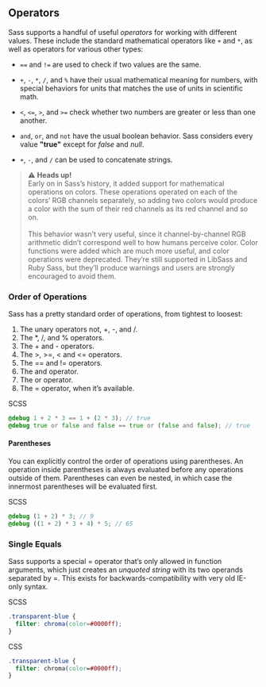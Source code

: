 ## Operators

Sass supports a handful of useful *operators* for working with different values. These include the standard mathematical operators like `+` and `*`, as well as operators for various other types:

- `==` and `!=` are used to check if two values are the same.

- `+`, `-`, `*`, `/`, and `%` have their usual mathematical meaning for numbers, with special behaviors for units that matches the use of units in scientific math.

- `<`, `<=`, `>`, and `>=` check whether two numbers are greater or less than one another.

- `and`, `or`, and `not` have the usual boolean behavior. Sass considers every value **"true"** except for *false* and *null*.

- `+`, `-`, and `/` can be used to concatenate strings.


> ⚠️ **Heads up!**<br>
> Early on in Sass’s history, it added support for mathematical operations on colors. These operations operated on each of the colors’ RGB channels separately, so adding two colors would produce a color with the sum of their red channels as its red channel and so on.<br><br>
This behavior wasn’t very useful, since it channel-by-channel RGB arithmetic didn’t correspond well to how humans perceive color. Color functions were added which are much more useful, and color operations were deprecated. They’re still supported in LibSass and Ruby Sass, but they’ll produce warnings and users are strongly encouraged to avoid them.


### Order of Operations

Sass has a pretty standard order of operations, from tightest to loosest:

1. The unary operators not, +, -, and /.
2. The *, /, and % operators.
3. The + and - operators.
4. The >, >=, < and <= operators.
5. The == and != operators.
6. The and operator.
7. The or operator.
8. The = operator, when it’s available.


SCSS
```scss
@debug 1 + 2 * 3 == 1 + (2 * 3); // true
@debug true or false and false == true or (false and false); // true
```

#### Parentheses
You can explicitly control the order of operations using parentheses. An operation inside parentheses is always evaluated before any operations outside of them. Parentheses can even be nested, in which case the innermost parentheses will be evaluated first.


SCSS
```scss
@debug (1 + 2) * 3; // 9
@debug ((1 + 2) * 3 + 4) * 5; // 65
```


### Single Equals
Sass supports a special = operator that’s only allowed in function arguments, which just creates an *unquoted string* with its two operands separated by =. This exists for backwards-compatibility with very old IE-only syntax.

SCSS
```scss
.transparent-blue {
  filter: chroma(color=#0000ff);
}
```

CSS
```css
.transparent-blue {
  filter: chroma(color=#0000ff);
}
```